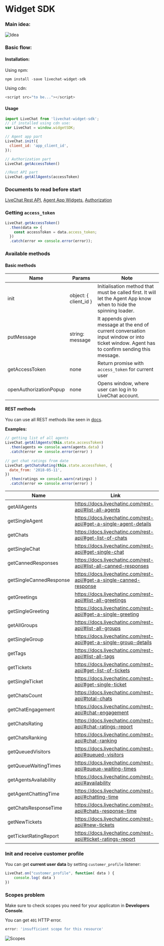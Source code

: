 ﻿# Widget SDK

### Main idea:

![Idea](https://raw.githubusercontent.com/livechat/sample-apps/master/widget-sdk/widget-sdk-idea.png)

### Basic flow:

#### Installation:
Using npm:
```js
npm install -save livechat-widget-sdk
```
Using cdn:
```js
<script src="to be..."></script>
```

#### Usage

```js
import LiveChat from 'livechat-widget-sdk';
// if installed using cdn use:
var LiveChat = window.widgetSDK;

// Agent app part
LiveChat.init({  
  client_id: 'app_client_id',  
});

// Authorization part
LiveChat.getAccessToken()

//Rest API part
LiveChat.getAllAgents(accessToken)
```

### Documents to read before start
[LiveChat Rest API](https://docs.livechatinc.com/rest-api/), 
[Agent App  Widgets](https://docs.livechatinc.com/agent-app-widgets/),
[Authorization](https://docs.livechatinc.com/authorization/)

### Getting `access_token`

```js
LiveChat.getAccessToken()  
  .then(data => {  
    const accessToken = data.access_token;  
  })  
  .catch(error => console.error(error));
```


### Available methods
#### Basic methods
|Name| Params | Note|
|---|---|---|
| init | object: { client_id } | Initialisation method that must be called first. It will let the Agent App know when to hide the spinning loader.|
| putMessage | string: message| It appends given message at the end of current conversation input window or into ticket window. Agent has to confirm sending this message. |
| getAccessToken | none | Return promise with `access_token` for current user |
| openAuthorizationPopup | none | Opens window, where user can log in to LiveChat account. |

#### REST methods
You can use all REST methods like seen in [docs](https://docs.livechatinc.com/rest-api/).

**Examples:**
```js
// getting list of all agents
LiveChat.getAllAgents(this.state.accessToken)  
  .then(agents => console.warn(agents.data) )  
  .catch(error => console.error(error) )
  
// get chat ratings from date
LiveChat.getChatsRating(this.state.accessToken, {  
  date_from: '2018-05-11',  
})  
  .then(ratings => console.warn(ratings) )  
  .catch(error => console.error(error) )
```


|Name| Link |
|---|---|
| getAllAgents | https://docs.livechatinc.com/rest-api/#list-all-agents |
| getSingleAgent | https://docs.livechatinc.com/rest-api/#get-a-single-agent-details |
| getChats | https://docs.livechatinc.com/rest-api/#get-list-of-chats |
| getSingleChat | https://docs.livechatinc.com/rest-api/#get-single-chat |
| getCannedResponses | https://docs.livechatinc.com/rest-api/#list-all-canned-responses |
| getSingleCannedResponse | https://docs.livechatinc.com/rest-api/#get-a-single-canned-response |
| getGreetings | https://docs.livechatinc.com/rest-api/#list-all-greetings |
| getSingleGreeting | https://docs.livechatinc.com/rest-api/#get-a-single-greeting |
| getAllGroups | https://docs.livechatinc.com/rest-api/#list-all-groups |
| getSingleGroup | https://docs.livechatinc.com/rest-api/#get-a-single-group-details |
| getTags | https://docs.livechatinc.com/rest-api/#list-all-tags |
| getTickets | https://docs.livechatinc.com/rest-api/#get-list-of-tickets |
| getSingleTicket | https://docs.livechatinc.com/rest-api/#get-single-ticket |
| getChatsCount | https://docs.livechatinc.com/rest-api/#total-chats |
| getChatEngagement | https://docs.livechatinc.com/rest-api/#chat-engagement |
| getChatsRating | https://docs.livechatinc.com/rest-api/#chat-ratings-report |
| getChatsRanking | https://docs.livechatinc.com/rest-api/#chat-ranking |
| getQueuedVisitors | https://docs.livechatinc.com/rest-api/#queued-visitors |
| getQueueWaitingTimes | https://docs.livechatinc.com/rest-api/#queue-waiting-times |
| getAgentsAvailability | https://docs.livechatinc.com/rest-api/#availability |
| getAgentChattingTime | https://docs.livechatinc.com/rest-api/#chatting-time |
| getChatsResponseTime | https://docs.livechatinc.com/rest-api/#chats-response-time |
| getNewTickets | https://docs.livechatinc.com/rest-api/#new-tickets |
| getTicketRatingReport | https://docs.livechatinc.com/rest-api/#ticket-ratings-report |



### Init and receive customer profile
You can get **current user data** by setting `customer_profile` listener:

```js
LiveChat.on("customer_profile", function( data ) {
	console.log( data )
})
```

### Scopes problem

Make sure to check scopes you need for your applicaton in **Developers Console**.

You can get `401` HTTP error.

```js
error: 'insufficient scope for this resource'
```

![Scopes](https://raw.githubusercontent.com/livechat/sample-apps/master/widget-sdk/scopes.png)

